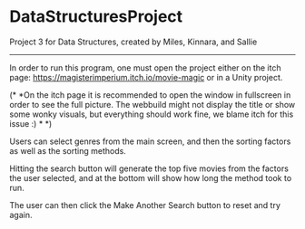 # DataStructuresProject
 Project 3 for Data Structures, created by Miles, Kinnara, and Sallie

-----------------------------------------------------------------------
 In order to run this program, one must open the project either on the itch page: https://magisterimperium.itch.io/movie-magic or in a Unity project. 
 
 (* *On the itch page it is recommended to open the window in fullscreen in order to see the full picture. The webbuild might not display the title or show some wonky visuals, but everything should work fine, we blame itch for this issue :) * *)
 
 Users can select genres from the main screen, and then the sorting factors as well as the sorting methods. 
 
 Hitting the search button will generate the top five movies from the factors the user selected, and at the bottom will show how long the method took to run.
 
 The user can then click the Make Another Search button to reset and try again.
